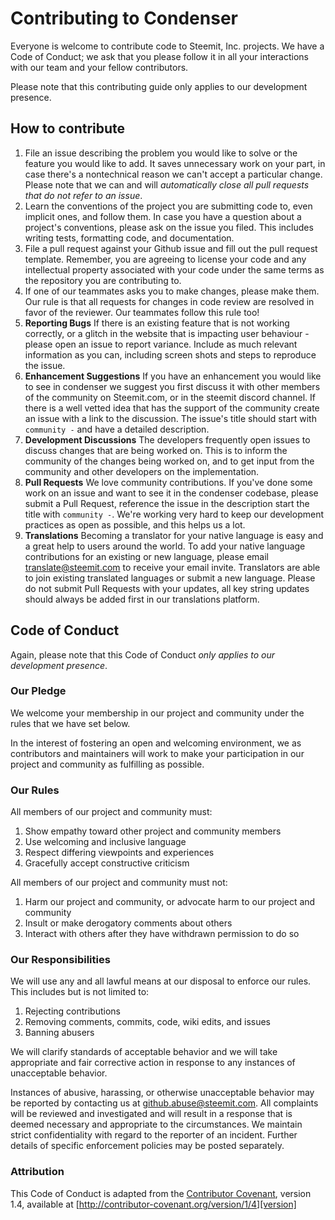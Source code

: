 
# Contributing to Condenser

Everyone is welcome to contribute code to Steemit, Inc. projects. We have a Code of Conduct;
we ask that you please follow it in all your interactions with our team and your fellow
contributors.

Please note that this contributing guide only applies to our development presence.

## How to contribute

1. File an issue describing the problem you would like to
   solve or the feature you would like to add. It saves unnecessary work on your part, 
   in case there's a nontechnical reason we can't accept a particular change.
   Please note that we can and will _automatically close all pull requests that do not refer to
   an issue_.
2. Learn the conventions of the project you are submitting code to, even implicit ones,
   and follow them. In case you have a question about a project's conventions, please
   ask on the issue you filed. This includes writing tests, formatting code, and documentation.
3. File a pull request against your Github issue and fill out the pull request template.
   Remember, you are agreeing to license your code and any intellectual property associated
   with your code under the same terms as the repository you are contributing to.
4. If one of our teammates asks you to make changes, please make them. Our rule is that all
   requests for changes in code review are resolved in favor of the reviewer. Our teammates
   follow this rule too!   
5. **Reporting Bugs** If there is an existing feature that is not working correctly, or a 
    glitch in the website that is impacting user behaviour - please open an issue to report 
    variance. Include as much relevant information as you can, including screen shots and 
    steps to reproduce the issue.
6. **Enhancement Suggestions** If you have an enhancement you would like to see in condenser 
    we suggest you first discuss it with other members of the community on Steemit.com, or 
    in the steemit discord channel. If there is a well vetted idea that has the support of 
    the community create an issue with a link to the discussion. The issue's title should
    start with `community -` and have a detailed description.
7. **Development Discussions** The developers frequently open issues to discuss changes that 
    are being worked on. This is to inform the community of the changes being worked on, and 
    to get input from the community and other developers on the implementation.    
8. **Pull Requests** We love community contributions. If you've done some work on an issue
     and want to see it in the condenser codebase, please submit a Pull Request, reference
     the issue in the description start the title with `community -`. We're working very
     hard to keep our development practices as open as possible, and this helps us a lot. 
9. **Translations** Becoming a translator for your native language is easy and a great help to
     users around the world. To add your native language contributions for an existing or new language,
     please email translate@steemit.com to receive your email invite. Translators are able to join existing
     translated languages or submit a new language. Please do not submit Pull Requests with your updates,
     all key string updates should always be added first in our translations platform. 

## Code of Conduct

Again, please note that this Code of Conduct _only applies to our development presence_.

### Our Pledge

We welcome your membership in our project and community under the rules that we have set below. 

In the interest of fostering an open and welcoming environment, we as
contributors and maintainers will work to make your participation in
our project and community as fulfilling as possible.

### Our Rules

All members of our project and community must:

1.  Show empathy toward other project and community members
2.  Use welcoming and inclusive language
3.  Respect differing viewpoints and experiences
4.  Gracefully accept constructive criticism

All members of our project and community must not:

1.  Harm our project and community, or advocate harm to our project and community
2.  Insult or make derogatory comments about others
3.  Interact with others after they have withdrawn permission to do so

### Our Responsibilities

We will use any and all lawful means at our disposal to enforce our rules. This includes
but is not limited to:

1.  Rejecting contributions
2.  Removing comments, commits, code, wiki edits, and issues
3.  Banning abusers
 
We will clarify standards of acceptable behavior and we will take appropriate
and fair corrective action in response to any instances of unacceptable behavior.

Instances of abusive, harassing, or otherwise unacceptable behavior may be
reported by contacting us at github.abuse@steemit.com. All
complaints will be reviewed and investigated and will result in a response that
is deemed necessary and appropriate to the circumstances. We
maintain strict confidentiality with regard to the reporter of an incident.
Further details of specific enforcement policies may be posted separately.

### Attribution

This Code of Conduct is adapted from the [Contributor Covenant][homepage], version 1.4,
available at [http://contributor-covenant.org/version/1/4][version]

[homepage]: http://contributor-covenant.org
[version]: http://contributor-covenant.org/version/1/4/gg
